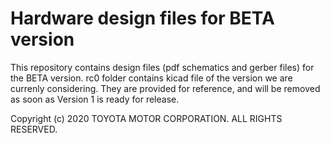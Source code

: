 # Hardware design files for BETA version

This repository contains design files (pdf schematics and gerber files) for the BETA version.
rc0 folder contains kicad file of the version we are currenly considering.
They are provided for reference, and will be removed as soon as Version 1 is ready for release.

Copyright (c) 2020 TOYOTA MOTOR CORPORATION. ALL RIGHTS RESERVED.